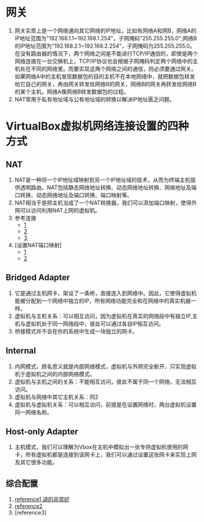 # 网关
1. 网关实质上是一个网络通向其它网络的IP地址。比如有网络A和网B，网络A的IP地址范围为"192.168.1.1~192.168.1.254"，子网掩码"255.255.255.0";网络B的IP地址范围为"192.168.2.1~192.168.2.254"，子网掩码为255.255.255.0。在没有路由器的情况下，两个网络之间是不能进行TCP/IP通信的，即使是两个网络连接在一台交换机上，TCP/IP协议也会根据子网掩码判定两个网络中的主机处在不同的网络里。而要实现这两个网络之间的通信，则必须要通过网关。如果网络A中的主机发现数据包的目的主机不在本地网络中，就把数据包转发给它自己的网关，再由网关转发给网络B的网关，网络B的网关再转发给网络B的某个主机。网络A像网络B转发数据包的过程。
2. NAT常用于私有地址域与公有地址域的转换以解决IP地址匮乏问题。
# VirtualBox虚拟机网络连接设置的四种方式

## NAT
1. NAT是一种将一个IP地址域映射到另一个IP地址域的技术，从而为终端主机提供透明路由。NAT包括静态网络地址转换、动态网络地址转换、网络地址及端口转换、动态网络地址及端口转换、端口映射等。
2. NAT相当于是把主机当成了一个NAT转换器，我们可以添加端口映射，使得外网可以访问利用NAT上网的虚拟机。
3. 参考连接
	- [1](http://hi.baidu.com/changong28/item/4ff3994d2b59e60ee9350409)
	- [2](http://evilv5.blog.51cto.com/76947/594975)
	- [3](http://www.server110.com/vmware/201309/1703.html)
4. [设置NAT端口映射]
	- [1](http://evilv5.blog.51cto.com/76947/594975)
	- [2](http://www.server110.com/vmware/201309/1703.html)
## Bridged Adapter
1. 它是通过主机网卡，架设了一条桥，直接连入到网络中。因此，它使得虚拟机能被分配到一个网络中独立的IP，所有网络功能完全和在网络中的真实机器一样。
2. 虚拟机与主机关系：可以相互访问，因为虚拟机在真实的网络段中有独立IP,主机与虚拟机处于同一网络段中，彼此可以通过各自IP相互访问。
3. 桥接模式并不会在你的系统中生成一块独立的网卡。

## Internal
1. 内网模式，顾名思义就是内部网络模式，虚拟机与外网完全断开，只实现虚拟机于虚拟机之间的内部网络模式。
2. 虚拟机与主机之间的关系：不能相互访问，彼此不属于同一个网络，无法相互访问。
3. 虚拟机与网络中其它主机关系：同2
4. 虚拟机与虚拟机关系：可以相互访问，前提是在设置网络时，两台虚拟机设置同一网络名称。

## Host-only Adapter
1. 主机模式，我们可以理解为Vbox在主机中模拟出一张专供虚拟机使用的网卡，所有虚拟机都是连接到该网卡上，我们可以通过设置这张网卡来实现上网及其它很多功能。

## 综合配置 ##
1. [reference1,讲的非常好](http://www.veryopen.org/?p=2140)
2. [reference2](http://www.tuicool.com/articles/EfuAB3)
3. [reference3]
